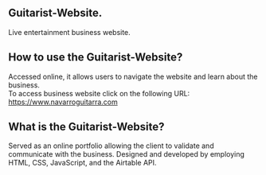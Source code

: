 ## Guitarist-Website.
Live entertainment business website. 

## How to use the Guitarist-Website?
Accessed online, it allows users to navigate the website and learn about the business.\
To access business website click on the following URL:\
https://www.navarroguitarra.com

## What is the Guitarist-Website?
Served as an online portfolio allowing the client to validate and communicate with the business. Designed and developed by employing HTML, CSS, JavaScript, and the Airtable API. 
